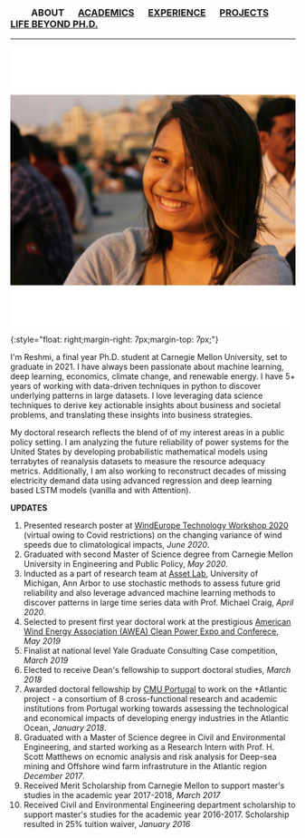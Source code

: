 
### &emsp;&emsp; ABOUT  &emsp; [ACADEMICS](./Academics.md) &emsp; [EXPERIENCE](./profexp.md) &emsp; [PROJECTS](./projects) &emsp; &emsp; [LIFE BEYOND PH.D.](./lifebeyondphd.md)

-------  
![](https://github.com/reshmighosh/reshmighosh.github.io/blob/master/images/1462696_10200387915380867_283294306_o.jpeg){:style="float: right;margin-right: 7px;margin-top: 7px;"}


I'm Reshmi, a final year Ph.D. student at Carnegie Mellon University, set to graduate in 2021. I have always been passionate about machine learning, deep learning, economics, climate change, and renewable energy. I have 5+ years of working with data-driven techniques in python to discover underlying patterns in large datasets. I love leveraging data science techniques to derive key actionable insights about business and societal problems, and translating these insights into business strategies.

 My doctoral research reflects the blend of of my interest areas in a public policy setting. I am analyzing the future reliability of power systems for the United States by developing probabilistic mathematical models using terrabytes of reanalysis datasets to measure the resource adequacy metrics. Additionally, I am also working to reconstruct decades of missing electricity demand data using advanced regression and deep learning based LSTM models (vanilla and with Attention).

**UPDATES**
1. Presented research poster at [WindEurope Technology Workshop 2020](https://windeurope.org/workshops/tech2020/posters/#ra) (virtual owing to Covid restrictions) on the changing variance of wind speeds due to climatological impacts, *June 2020*.
2. Graduated with second Master of Science degree from Carnegie Mellon University in Engineering and Public Policy, *May 2020*.
3. Inducted as a part of research team at [Asset Lab](https://www.assetlab.org/people), University of Michigan, Ann Arbor to use stochastic methods to assess future grid reliability and also leverage advanced machine learning methods to discover patterns in large time series data with Prof. Michael Craig, *April 2020*.
4. Selected to present first year doctoral work at the prestigious [American Wind Energy Association (AWEA) Clean Power Expo and Conferece](https://cleanpower.org/expo/), *May 2019*
5. Finalist at national level Yale Graduate Consulting Case competition, *March 2019*
6. Elected to receive Dean's fellowship to support doctoral studies, *March 2018*
7. Awarded doctoral fellowship by [CMU Portugal](https://www.cmuportugal.org/atlantic/) to work on the +Atlantic project - a consortium of 8 cross-functional research and academic institutions from Portugal working towards assessing the technological and economical impacts of developing energy industries in the Atlantic Ocean, *January 2018*.
8. Graduated with a Master of Science degree in Civil and Environmental Engineering, and started working as a Research Intern with Prof. H. Scott Matthews on ecnomic analysis and risk analysis for Deep-sea mining and Offshore wind farm infrastruture in the Atlantic region *December 2017*.
9. Received Merit Scholarship from Carnegie Mellon to support master's studies in the academic year 2017-2018, *March 2017*
10. Received Civil and Environmental Engineering department scholarship to support master's studies for the academic year 2016-2017. Scholarship resulted in 25% tuition waiver, *January 2016*




 
